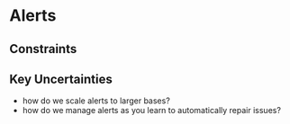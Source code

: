 # Alerts

## Constraints

## Key Uncertainties

- how do we scale alerts to larger bases?
- how do we manage alerts as you learn to automatically repair issues?
